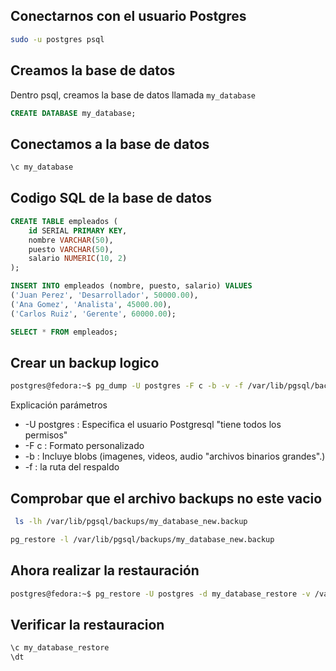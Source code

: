 ## Conectarnos con el usuario Postgres

```sh
sudo -u postgres psql
```

## Creamos la base de datos
Dentro psql, creamos la base de datos llamada `my_database`

```sql
CREATE DATABASE my_database;
```
## Conectamos a la base de datos

```sql
\c my_database
```

## Codigo SQL de la base de datos

```sql
CREATE TABLE empleados (
    id SERIAL PRIMARY KEY,
    nombre VARCHAR(50),
    puesto VARCHAR(50),
    salario NUMERIC(10, 2)
);
```
```sql
INSERT INTO empleados (nombre, puesto, salario) VALUES
('Juan Perez', 'Desarrollador', 50000.00),
('Ana Gomez', 'Analista', 45000.00),
('Carlos Ruiz', 'Gerente', 60000.00);
```

```sql
SELECT * FROM empleados;
```

## Crear un backup logico

```sh
postgres@fedora:~$ pg_dump -U postgres -F c -b -v -f /var/lib/pgsql/backups/my_database_new.backup my_database
```

Explicación parámetros

- -U postgres : Especifica el usuario Postgresql "tiene todos los permisos"
- -F c : Formato personalizado
- -b : Incluye blobs (imagenes, videos, audio "archivos binarios grandes".)
- -f : la ruta del respaldo


## Comprobar que el archivo backups no este vacio 

```sh
 ls -lh /var/lib/pgsql/backups/my_database_new.backup
```
```sh
pg_restore -l /var/lib/pgsql/backups/my_database_new.backup
```

## Ahora realizar la restauración

```sh
postgres@fedora:~$ pg_restore -U postgres -d my_database_restore -v /var/lib/pgsql/backups/my_database_new.backup
```

## Verificar la restauracion

```sh
\c my_database_restore
\dt
```
